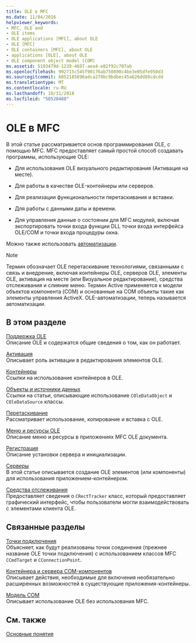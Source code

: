```yaml
---
title: OLE в MFC
ms.date: 11/04/2016
helpviewer_keywords:
- MFC, OLE and
- OLE items
- OLE applications [MFC], about OLE
- OLE [MFC]
- OLE containers [MFC], about OLE
- applications [OLE], about OLE
- OLE component object model (COM)
ms.assetid: 5193479d-1239-4697-aea4-e82f92c707ab
ms.openlocfilehash: 992715c545f90176ab750890c4be3e05dfe950d3
ms.sourcegitcommit: 6052185696adca270bc9bdbec45a626dd89cdcdd
ms.translationtype: MT
ms.contentlocale: ru-RU
ms.lasthandoff: 10/31/2018
ms.locfileid: "50520488"
---
```

# <a name="ole-in-mfc"></a>OLE в MFC

В этой статье рассматривается основ программирования OLE, с помощью MFC. MFC предоставляет самый простой способ создавать программы, использующие OLE:

- Для использования OLE визуального редактирования (Активация на месте).

- Для работы в качестве OLE-контейнеры или серверов.

- Для реализации функциональности перетаскивания и вставки.

- Для работы с данными даты и времени.

- Для управления данные о состоянии для MFC модулей, включая экспортировать точки входа функции DLL точки входа интерфейса OLE/COM и точки входа процедуры окна.

Можно также использовать [автоматизации](../mfc/automation.md).

> [!NOTE]
>  Термин обозначает OLE перетаскивание технологиями, связанными с связь и внедрение, включая контейнеры OLE, серверов OLE, элементы OLE, активация на месте (или Визуальное редактирование), средства отслеживания и слияние меню. Термин Active применяется к модели объектов компонента (COM) и основанные на COM объекты такие как элементы управления ActiveX. OLE-автоматизации, теперь называется автоматизации.

## <a name="in-this-section"></a>В этом разделе

[Поддержка OLE](../mfc/ole-background.md)<br/>
Описание OLE и содержатся общие сведения о том, как он работает.

[Активация](../mfc/activation-cpp.md)<br/>
Описывает роль активации в редактирования элементов OLE.

[Контейнеры](../mfc/containers.md)<br/>
Ссылки на использование контейнеров в OLE.

[Объекты и источники данных](../mfc/data-objects-and-data-sources-ole.md)<br/>
Ссылки на статьи, описывающие использование `COleDataObject` и `COleDataSource` классы.

[Перетаскивание](../mfc/drag-and-drop-ole.md)<br/>
Рассматривает использование, копирование и вставка с OLE.

[Меню и ресурсы OLE](../mfc/menus-and-resources-ole.md)<br/>
Описание меню и ресурсы в приложениях MFC OLE документа.

[Регистрация](../mfc/registration.md)<br/>
Описание установки сервера и инициализации.

[Серверы](../mfc/servers.md)<br/>
В этой статье описывается создание OLE элементов (или компоненты) для использования приложением-контейнером.

[Средства отслеживания](../mfc/trackers.md)<br/>
Предоставляет сведения о `CRectTracker` класс, который предоставляет графический интерфейс, чтобы пользователи могли взаимодействовать с элементами клиента OLE.

## <a name="related-sections"></a>Связанные разделы

[Точки подключения](../mfc/connection-points.md)<br/>
Объясняет, как будут реализованы точки соединения (прежнее название OLE точки подключения) с использованием классов MFC `CCmdTarget` и `CConnectionPoint`.

[Контейнера и сервера COM-компонентов](../mfc/containers-advanced-features.md)<br/>
Описывает действия, необходимые для включения необязательно расширенных возможностей в существующие приложения-контейнеры.

[Модель COM](/windows/desktop/com/the-component-object-model)<br/>
Описывает использование OLE без использования MFC.

## <a name="see-also"></a>См. также

[Основные понятия](../mfc/mfc-concepts.md)

